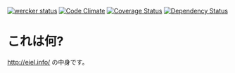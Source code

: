 [![wercker status](https://app.wercker.com/status/a87effb7c146172008024926ba507928/m "wercker status")](https://app.wercker.com/project/bykey/a87effb7c146172008024926ba507928)
[![Code Climate](https://codeclimate.com/github/eiel/eiel.info/badges/gpa.svg)](https://codeclimate.com/github/eiel/eiel.info)
[![Coverage Status](https://coveralls.io/repos/eiel/eiel.info/badge.png)](https://coveralls.io/r/eiel/eiel.info)
[![Dependency Status](https://gemnasium.com/eiel/eiel.info.svg)](https://gemnasium.com/eiel/eiel.info)

# これは何?

http://eiel.info/ の中身です。
